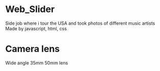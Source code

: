 # Web_Slider

Side job where i tour the USA and took photos of different music artists
Made by javascript, html, css

# Camera lens 

Wide angle 35mm
50mm lens
